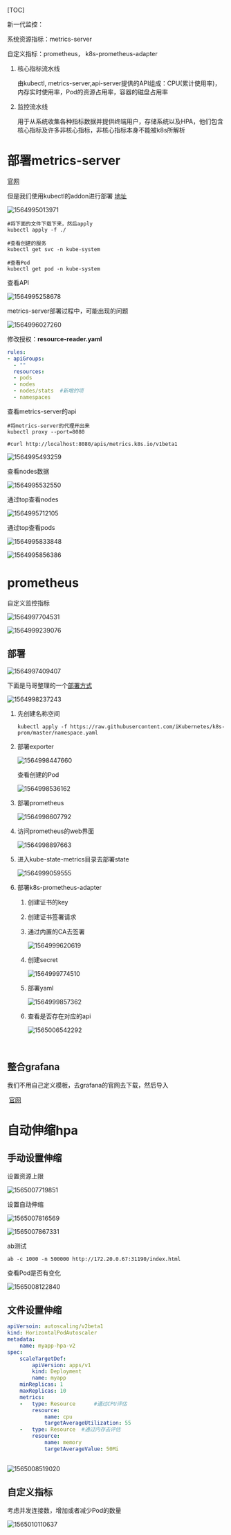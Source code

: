 [TOC]



新一代监控：

系统资源指标：metrics-server

自定义指标：prometheus， k8s-prometheus-adapter

1. 核心指标流水线

   由kubectl, metrics-server,api-server提供的API组成：CPU(累计使用率)，内存实时使用率，Pod的资源占用率，容器的磁盘占用率

2. 监控流水线

   用于从系统收集各种指标数据并提供终端用户，存储系统以及HPA，他们包含核心指标及许多非核心指标，非核心指标本身不能被k8s所解析



# 部署metrics-server

[官网](https://github.com/kubernetes-incubator/metrics-server/tree/master/deploy/1.8%2B)

但是我们使用kubectl的addon进行部署 [地址](https://github.com/kubernetes/kubernetes/tree/master/cluster/addons/metrics-server)

![1564995013971](E:\git-workspace\note\images\docker\1564995013971.png)

```shell
#将下面的文件下载下来，然后apply
kubectl apply -f ./

#查看创建的服务
kubectl get svc -n kube-system

#查看Pod
kubectl get pod -n kube-system
```

查看API

![1564995258678](E:\git-workspace\note\images\docker\1564995258678.png)



metrics-server部署过程中，可能出现的问题

![1564996027260](E:\git-workspace\note\images\docker\1564996027260.png)

修改授权：**resource-reader.yaml**

```yaml
rules:
- apiGroups:
  - ""
  resources:
  - pods
  - nodes
  - nodes/stats  #新增的项
  - namespaces
```

查看metrics-server的api

```shell
#将metrics-server的代理开出来
kubectl proxy --port=8080

#curl http://localhost:8080/apis/metrics.k8s.io/v1beta1
```

![1564995493259](E:\git-workspace\note\images\docker\1564995493259.png)

查看nodes数据

![1564995532550](E:\git-workspace\note\images\docker\1564995532550.png)

通过top查看nodes

![1564995712105](E:\git-workspace\note\images\docker\1564995712105.png)

通过top查看pods

![1564995833848](E:\git-workspace\note\images\docker\1564995833848.png)

![1564995856386](E:\git-workspace\note\images\docker\1564995856386.png)



# prometheus

自定义监控指标

![1564997704531](E:\git-workspace\note\images\docker\1564997704531.png)

![1564999239076](E:\git-workspace\note\images\docker\1564999239076.png)



## 部署

![1564997409407](E:\git-workspace\note\images\docker\1564997409407.png)

下面是马哥整理的一个[部署方式](https://github.com/iKubernetes/k8s-prom)

![1564998237243](E:\git-workspace\note\images\docker\1564998237243.png)

1. 先创建名称空间

   ```shell
   kubectl apply -f https://raw.githubusercontent.com/iKubernetes/k8s-prom/master/namespace.yaml
   ```

2. 部署exporter

   ![1564998447660](E:\git-workspace\note\images\docker\1564998447660.png)

   查看创建的Pod

   ![1564998536162](E:\git-workspace\note\images\docker\1564998536162.png)

3. 部署prometheus

   ![1564998607792](E:\git-workspace\note\images\docker\1564998607792.png)

4. 访问prometheus的web界面

   ![1564998897663](E:\git-workspace\note\images\docker\1564998897663.png)

5. 进入kube-state-metrics目录去部署state

   ![1564999059555](E:\git-workspace\note\images\docker\1564999059555.png)

6. 部署k8s-prometheus-adapter

   1. 创建证书的key

   2. 创建证书签署请求

   3. 通过内置的CA去签署

      ![1564999620619](E:\git-workspace\note\images\docker\1564999620619.png)
      
   4. 创建secret
   
      ![1564999774510](E:\git-workspace\note\images\docker\1564999774510.png)
   
   5. 部署yaml
   
      ![1564999857362](E:\git-workspace\note\images\docker\1564999857362.png)
   
   6. 查看是否存在对应的api
   
      ![1565006542292](E:\git-workspace\note\images\docker\1565006542292.png)
   
   ​      
   
   
   
## 整合grafana

   我们不用自己定义模板，去grafana的官网去下载，然后导入

​	[官网](https://grafana.com/grafana/dashboards)

# 自动伸缩hpa

## 手动设置伸缩

设置资源上限

![1565007719851](E:\git-workspace\note\images\docker\1565007719851.png)

设置自动伸缩

![1565007816569](E:\git-workspace\note\images\docker\1565007816569.png)

![1565007867331](E:\git-workspace\note\images\docker\1565007867331.png)

ab测试

```shell
ab -c 1000 -n 500000 http://172.20.0.67:31190/index.html
```



查看Pod是否有变化

![1565008122840](E:\git-workspace\note\images\docker\1565008122840.png)



## 文件设置伸缩

```yaml
apiVersoin: autoscaling/v2beta1
kind: HorizontalPodAutoscaler
metadata:
	name: myapp-hpa-v2
spec:
	scaleTargetDef:
		apiVersion: apps/v1
		kind: Deployment
		name: myapp
	minReplicas: 1
	maxReplicas: 10
	metrics:
	-	type: Resource		#通过CPU评估
		resource:
			name: cpu
			targetAverageUtilization: 55
	-	type: Resource  #通过内存去评估
		resource:
			name: memory
			targetAverageValue: 50Mi
			
```

![1565008519020](E:\git-workspace\note\images\docker\1565008519020.png)

## 自定义指标

考虑并发连接数，增加或者减少Pod的数量

![1565010110637](E:\git-workspace\note\images\docker\1565010110637.png)
